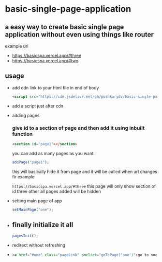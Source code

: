 # basic-single-page-application

## a easy way to create basic single page application without even using things like router

example url

- https://basicspa.vercel.app/#three
- https://basicspa.vercel.app/#two

## usage

- add cdn link to your html file in end of body

  ```html
  <script src="https://cdn.jsdelivr.net/gh/pushkarydv/basic-single-page-application@main/index.js"></script>
  ```

- add a script just after cdn

- adding pages

  <h3> give id to a section of page and then add it using inbuilt function </h3>

  ```html
  <section id="page1"></section>
  ```

  you can add as many pages as you want

  ```js
  addPage("page1");
  ```

  this will basically hide it from page and it will be called when url changes fir example

  `https://basicspa.vercel.app/#three`
  this page will only show section of id three other all pages added will be hidden

- setting main page of app

  ```js
  setMainPage("one");
  ```

- ## finally initialize it all

  ```js
  pagesInit();
  ```
  
- redirect without refreshing
- 
  ```html
  <a href="#one" class="pageLink" onclick="goToPage('one')">go to one</a>
  ```
